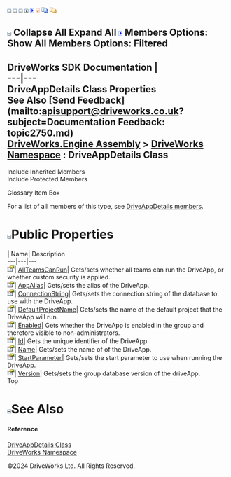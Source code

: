 ![](dotnetimages/collapse.gif) ![](dotnetimages/expand.gif) ![](dotnetimages/collapse.gif) ![](dotnetimages/expand.gif) ![](dotnetimages/drpdown.gif) ![](dotnetimages/drpdown_orange.gif) ![](dotnetimages/copycode.gif) ![](dotnetimages/copycodeHighlight.gif)

![](dotnetimages/collapse.gif) Collapse All Expand All ![](dotnetimages/drpdown.gif) Members Options: Show All  Members Options: Filtered   
---  
DriveWorks SDK Documentation  |   
---|---  
DriveAppDetails Class Properties   
See Also [Send Feedback](mailto:apisupport@driveworks.co.uk?subject=Documentation Feedback: topic2750.md)  
[DriveWorks.Engine Assembly](topic2156.md) > [DriveWorks Namespace](topic2159.md) : DriveAppDetails Class  
---  
  
Include Inherited Members    
Include Protected Members    


Glossary Item Box

For a list of all members of this type, see [DriveAppDetails members](topic2751.md).

# ![](dotnetimages/collapse.gif)Public Properties

| Name| Description  
---|---|---  
![Public Property](dotnetimages/publicProperty.gif)| [AllTeamsCanRun](topic2759.md)| Gets/sets whether all teams can run the DriveApp, or whether custom security is applied.   
![Public Property](dotnetimages/publicProperty.gif)| [AppAlias](topic2760.md)| Gets/sets the alias of the DriveApp.   
![Public Property](dotnetimages/publicProperty.gif)| [ConnectionString](topic2761.md)| Gets/sets the connection string of the database to use with the DriveApp.   
![Public Property](dotnetimages/publicProperty.gif)| [DefaultProjectName](topic2762.md)| Gets/sets the name of the default project that the DriveApp will run.   
![Public Property](dotnetimages/publicProperty.gif)| [Enabled](topic2763.md)| Gets whether the DriveApp is enabled in the group and therefore visible to non-administrators.   
![Public Property](dotnetimages/publicProperty.gif)| [Id](topic2764.md)| Gets the unique identifier of the DriveApp.   
![Public Property](dotnetimages/publicProperty.gif)| [Name](topic2765.md)| Gets/sets the name of of the DriveApp.   
![Public Property](dotnetimages/publicProperty.gif)| [StartParameter](topic2766.md)| Gets/sets the start parameter to use when running the DriveApp.   
![Public Property](dotnetimages/publicProperty.gif)| [Version](topic2767.md)| Gets/sets the group database version of the driveApp.   
Top

# ![](dotnetimages/collapse.gif)See Also

#### Reference

[DriveAppDetails Class](topic2750.md)   
[DriveWorks Namespace](topic2159.md)

©2024 DriveWorks Ltd. All Rights Reserved.
